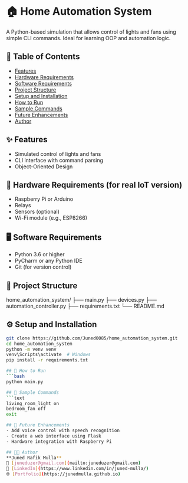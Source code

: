 
# 🏠 Home Automation System
A Python-based simulation that allows control of lights and fans using simple CLI commands. Ideal for learning OOP and automation logic.
## 📑 Table of Contents
- [Features](#features)
- [Hardware Requirements](#hardware-requirements)
- [Software Requirements](#software-requirements)
- [Project Structure](#project-structure)
- [Setup and Installation](#setup-and-installation)
- [How to Run](#how-to-run)
- [Sample Commands](#sample-commands)
- [Future Enhancements](#future-enhancements)
- [Author](#author)
## ✨ Features
- Simulated control of lights and fans
- CLI interface with command parsing
- Object-Oriented Design
## 🔧 Hardware Requirements (for real IoT version)
- Raspberry Pi or Arduino
- Relays
- Sensors (optional)
- Wi-Fi module (e.g., ESP8266)
## 🖥️ Software Requirements
- Python 3.6 or higher
- PyCharm or any Python IDE
- Git (for version control)
## 📁 Project Structure
home_automation_system/
├── main.py
├── devices.py
├── automation_controller.py
├── requirements.txt
└── README.md
## ⚙️ Setup and Installation
```bash
git clone https://github.com/Juned0085/home_automation_system.git
cd home_automation_system
python -m venv venv
venv\Scripts\activate  # Windows
pip install -r requirements.txt

## 🚀 How to Run
```bash
python main.py

## 🧪 Sample Commands
```text
living_room_light on
bedroom_fan off
exit

## 🔮 Future Enhancements
- Add voice control with speech recognition
- Create a web interface using Flask
- Hardware integration with Raspberry Pi

## 👨‍💻 Author
**Juned Rafik Mulla**  
📧 [juneduzer@gmail.com](mailto:juneduzer@gmail.com)  
🔗 [LinkedIn](https://www.linkedin.com/in/juned-mulla/)  
🌐 [Portfolio](https://junedmulla.github.io)
